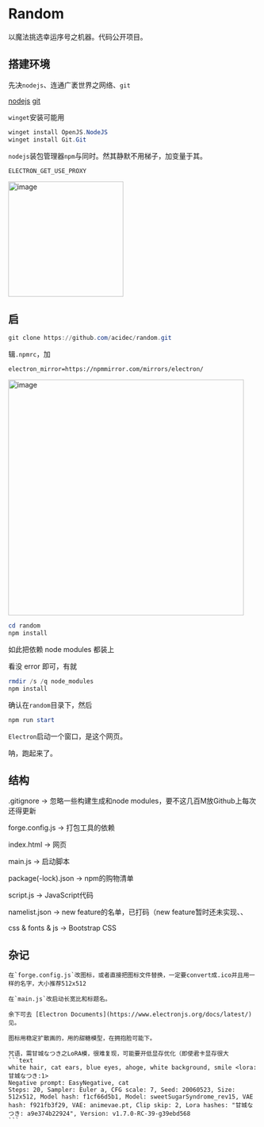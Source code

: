 # Random

以魔法挑选幸运序号之机器。代码公开项目。

## 搭建环境
先决`nodejs`、连通广袤世界之网络、`git`

[nodejs](https://nodejs.org/en)
[git](https://mirrors.bfsu.edu.cn/github-release/git-for-windows/git/LatestRelease/)

`winget`安装可能用
```powershell
winget install OpenJS.NodeJS
winget install Git.Git

```

`nodejs`装包管理器`npm`与同时。然其静默不用梯子，加变量于其。

```text
ELECTRON_GET_USE_PROXY
```
<img width="232" alt="image" src="https://github.com/acidec/random/assets/117443292/c80a85d0-7d4d-4a74-904a-4675b63a5508">

## 启
```powershell
git clone https://github.com/acidec/random.git
```
辑`.npmrc`，加

```
electron_mirror=https://npmmirror.com/mirrors/electron/
```
<img width="475" alt="image" src="https://github.com/acidec/random/assets/117443292/67f1ba1c-8350-442a-9a78-146989fa7ba2">


```powershell
cd random
npm install
```
如此把依赖 node modules 都装上

看没 error 即可，有就

```powershell
rmdir /s /q node_modules
npm install
```

确认在`random`目录下，然后

```powershell
npm run start
```

`Electron`启动一个窗口，是这个网页。

呐，跑起来了。

## 结构

.gitignore -> 忽略一些构建生成和node modules，要不这几百M放Github上每次还得更新

forge.config.js -> 打包工具的依赖

index.html -> 网页

main.js -> 启动脚本

package(-lock).json -> npm的购物清单

script.js -> JavaScript代码

namelist.json -> new feature的名单，已打码（new feature暂时还未实现、、

css & fonts & js -> Bootstrap CSS

## 杂记

    在`forge.config.js`改图标，或者直接把图标文件替换，一定要convert成.ico并且用一样的名字，大小推荐512x512

    在`main.js`改启动长宽比和标题名。

    余下可去 [Electron Documents](https://www.electronjs.org/docs/latest/) 见。

    图标用稳定扩散画的，用的甜糖模型，在拥抱脸可能下。

    咒语，需甘城なつき之LoRA模，很难复现，可能要开低显存优化（即使君卡显存很大
    ```text
    white hair, cat ears, blue eyes, ahoge, white background, smile <lora:甘城なつき:1>
    Negative prompt: EasyNegative, cat
    Steps: 20, Sampler: Euler a, CFG scale: 7, Seed: 20060523, Size: 512x512, Model hash: f1cf66d5b1, Model: sweetSugarSyndrome_rev15, VAE hash: f921fb3f29, VAE: animevae.pt, Clip skip: 2, Lora hashes: "甘城なつき: a9e374b22924", Version: v1.7.0-RC-39-g39ebd568
    ```
